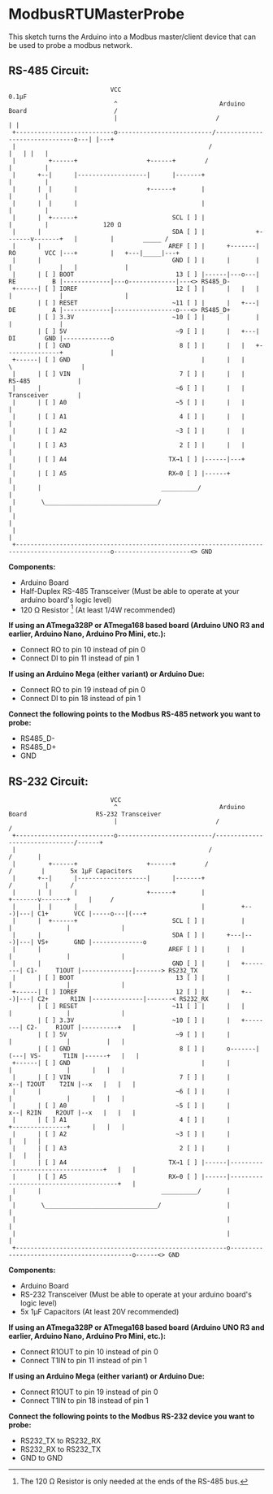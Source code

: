 # ModbusRTUMasterProbe

This sketch turns the Arduino into a Modbus master/client device that can be used to probe a modbus network.



## RS-485 Circuit:
```
                            VCC                                                                 0.1µF
                             ^                            Arduino Board                        /
                             |                           /                                  | |
 +---------------------------o--------------------------/-------------------------------o---| |---+
 |                                                     /                                |   | |   |
 |         +------+                   +------+        /                                 |         |
 |      +--|      |-------------------|      |-------+                                  |         |
 |      |  |      |                   +------+       |                                  |         |
 |      |  |      |                                  |                                  |         |
 |      |  +------+                          SCL [ ] |                                  |         |               120 Ω
 |      |                                    SDA [ ] |              +-------v-------+   |         |        _____ /
 |      |                                   AREF [ ] |      +-------| RO        VCC |---+         |   +---|_____|---+
 |      |                                    GND [ ] |      |       |               |             |   |             |
 |      | [ ] BOOT                            13 [ ] |------|---o---| RE          B |-------------|---o-------------|---<> RS485_D-
 +------| [ ] IOREF                           12 [ ] |      |   |   |               |             |                 |
        | [ ] RESET                          ~11 [ ] |      |   +---| DE          A |-------------|-----------------o---<> RS485_D+
        | [ ] 3.3V                           ~10 [ ] |      |       |               |             |
        | [ ] 5V                              ~9 [ ] |      |   +---| DI        GND |-------------o
        | [ ] GND                              8 [ ] |      |   |   +---------------+             |
 +------| [ ] GND                                    |      |   |             \                   |
 |      | [ ] VIN                              7 [ ] |      |   |              RS-485             |
 |      |                                     ~6 [ ] |      |   |              Transceiver        |
 |      | [ ] A0                              ~5 [ ] |      |   |                                 |
 |      | [ ] A1                               4 [ ] |      |   |                                 |
 |      | [ ] A2                              ~3 [ ] |      |   |                                 |
 |      | [ ] A3                               2 [ ] |      |   |                                 |
 |      | [ ] A4                            TX→1 [ ] |------|---+                                 |
 |      | [ ] A5                            RX←0 [ ] |------+                                     |
 |      |                                 __________/                                             |
 |       \_______________________________/                                                        |
 |                                                                                                |
 |                                                                                                |
 +------------------------------------------------------------------------------------------------o---------------------<> GND
```

**Components:**  
- Arduino Board
- Half-Duplex RS-485 Transceiver (Must be able to operate at your arduino board's logic level)
- 120 Ω Resistor [^1] (At least 1/4W recommended)

[^1]: The 120 Ω Resistor is only needed at the ends of the RS-485 bus.


**If using an ATmega328P or ATmega168 based board (Arduino UNO R3 and earlier, Arduino Nano, Arduino Pro Mini, etc.):**
- Connect RO to pin 10 instead of pin 0
- Connect DI to pin 11 instead of pin 1

**If using an Arduino Mega (either variant) or Arduino Due:**
- Connect RO to pin 19 instead of pin 0
- Connect DI to pin 18 instead of pin 1

**Connect the following points to the Modbus RS-485 network you want to probe:**
- RS485_D-
- RS485_D+
- GND



## RS-232 Circuit:
```
                            VCC
                             ^                            Arduino Board                   RS-232 Transceiver
                             |                           /                               /
 +---------------------------o--------------------------/-------------------------------/------+
 |                                                     /                               /       |
 |         +------+                   +------+        /                               /        |       5x 1µF Capacitors
 |      +--|      |-------------------|      |-------+                               /         |      /
 |      |  |      |                   +------+       |                   +-------v-------+     |     /
 |      |  |      |                                  |          +---)|---| C1+       VCC |-----o---|(---+
 |      |  +------+                          SCL [ ] |          |        |               |              |  
 |      |                                    SDA [ ] |      +---|---)|---| VS+       GND |--------------o
 |      |                                   AREF [ ] |      |   |        |               |              |
 |      |                                    GND [ ] |      |   +--------| C1-     T1OUT |--------------|-------> RS232_TX
 |      | [ ] BOOT                            13 [ ] |      |            |               |              |
 +------| [ ] IOREF                           12 [ ] |      |   +---)|---| C2+      R1IN |--------------|-------< RS232_RX
        | [ ] RESET                          ~11 [ ] |      |   |        |               |              |
        | [ ] 3.3V                           ~10 [ ] |      |   +--------| C2-     R1OUT |----------+   |
        | [ ] 5V                              ~9 [ ] |      |            |               |          |   |
        | [ ] GND                              8 [ ] |      o-------|(---| VS-      T1IN |------+   |   |
 +------| [ ] GND                                    |      |            |               |      |   |   |
 |      | [ ] VIN                              7 [ ] |      |         x--| T2OUT    T2IN |--x   |   |   |
 |      |                                     ~6 [ ] |      |            |               |      |   |   |
 |      | [ ] A0                              ~5 [ ] |      |         x--| R2IN    R2OUT |--x   |   |   |
 |      | [ ] A1                               4 [ ] |      |            +---------------+      |   |   |
 |      | [ ] A2                              ~3 [ ] |      |                                   |   |   |
 |      | [ ] A3                               2 [ ] |      |                                   |   |   |
 |      | [ ] A4                            TX→1 [ ] |------|-----------------------------------+   |   |
 |      | [ ] A5                            RX←0 [ ] |------|---------------------------------------+   |
 |      |                                 __________/       |                                           |
 |       \_______________________________/                  |                                           |
 |                                                          |                                           |
 |                                                          |                                           |
 +----------------------------------------------------------o-------------------------------------------o------<> GND
```

**Components:**  
- Arduino Board
- RS-232 Transceiver (Must be able to operate at your arduino board's logic level)
- 5x 1µF Capacitors (At least 20V recommended)

**If using an ATmega328P or ATmega168 based board (Arduino UNO R3 and earlier, Arduino Nano, Arduino Pro Mini, etc.):**
- Connect R1OUT to pin 10 instead of pin 0
- Connect T1IN to pin 11 instead of pin 1

**If using an Arduino Mega (either variant) or Arduino Due:**
- Connect R1OUT to pin 19 instead of pin 0
- Connect T1IN to pin 18 instead of pin 1

**Connect the following points to the Modbus RS-232 device you want to probe:**
- RS232_TX to RS232_RX
- RS232_RX to RS232_TX
- GND to GND